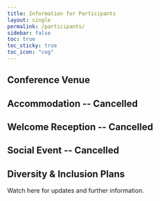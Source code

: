 ```yaml
---
title: Information for Participants
layout: single
permalink: /participants/
sidebar: false
toc: true
toc_sticky: true
toc_icon: "cog"
---
```



## Conference Venue

## Accommodation -- Cancelled

## Welcome Reception -- Cancelled

## Social Event -- Cancelled

## Diversity & Inclusion Plans

Watch here for updates and further information.

